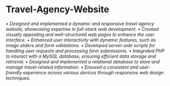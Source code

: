 # Travel-Agency-Website
*•	Designed and implemented a dynamic and responsive travel agency website, showcasing expertise in full-stack web development.
•	Created visually appealing and well-structured web pages to enhance the user interface.
•	Enhanced user interactivity with dynamic features, such as image sliders and form validations.
•	Developed server-side scripts for handling user requests and processing form submissions.
•	Integrated PHP to interact with a MySQL database, ensuring efficient data storage and retrieval.
•	Designed and implemented a relational database to store and manage travel-related information.
•	Ensured a consistent and user-friendly experience across various devices through responsive web design techniques.*
